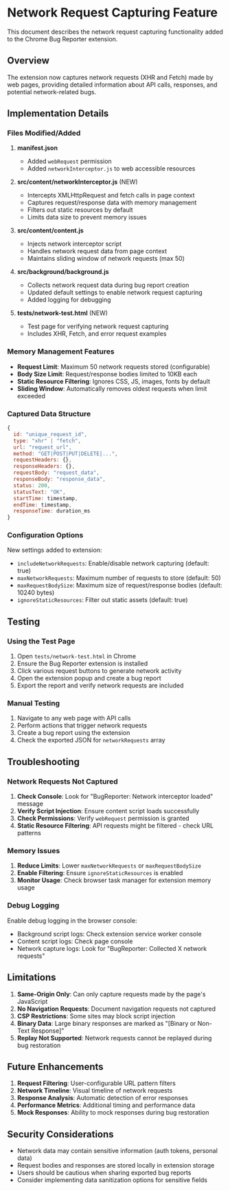 # Network Request Capturing Feature

This document describes the network request capturing functionality added to the Chrome Bug Reporter extension.

## Overview

The extension now captures network requests (XHR and Fetch) made by web pages, providing detailed information about API calls, responses, and potential network-related bugs.

## Implementation Details

### Files Modified/Added

1. **manifest.json**
   - Added `webRequest` permission
   - Added `networkInterceptor.js` to web accessible resources

2. **src/content/networkInterceptor.js** (NEW)
   - Intercepts XMLHttpRequest and fetch calls in page context
   - Captures request/response data with memory management
   - Filters out static resources by default
   - Limits data size to prevent memory issues

3. **src/content/content.js**
   - Injects network interceptor script
   - Handles network request data from page context
   - Maintains sliding window of network requests (max 50)

4. **src/background/background.js**
   - Collects network request data during bug report creation
   - Updated default settings to enable network request capturing
   - Added logging for debugging

5. **tests/network-test.html** (NEW)
   - Test page for verifying network request capturing
   - Includes XHR, Fetch, and error request examples

### Memory Management Features

- **Request Limit**: Maximum 50 network requests stored (configurable)
- **Body Size Limit**: Request/response bodies limited to 10KB each
- **Static Resource Filtering**: Ignores CSS, JS, images, fonts by default
- **Sliding Window**: Automatically removes oldest requests when limit exceeded

### Captured Data Structure

```javascript
{
  id: "unique_request_id",
  type: "xhr" | "fetch",
  url: "request_url",
  method: "GET|POST|PUT|DELETE|...",
  requestHeaders: {},
  responseHeaders: {},
  requestBody: "request_data",
  responseBody: "response_data",
  status: 200,
  statusText: "OK",
  startTime: timestamp,
  endTime: timestamp,
  responseTime: duration_ms
}
```

### Configuration Options

New settings added to extension:

- `includeNetworkRequests`: Enable/disable network capturing (default: true)
- `maxNetworkRequests`: Maximum number of requests to store (default: 50)
- `maxRequestBodySize`: Maximum size of request/response bodies (default: 10240 bytes)
- `ignoreStaticResources`: Filter out static assets (default: true)

## Testing

### Using the Test Page

1. Open `tests/network-test.html` in Chrome
2. Ensure the Bug Reporter extension is installed
3. Click various request buttons to generate network activity
4. Open the extension popup and create a bug report
5. Export the report and verify network requests are included

### Manual Testing

1. Navigate to any web page with API calls
2. Perform actions that trigger network requests
3. Create a bug report using the extension
4. Check the exported JSON for `networkRequests` array

## Troubleshooting

### Network Requests Not Captured

1. **Check Console**: Look for "BugReporter: Network interceptor loaded" message
2. **Verify Script Injection**: Ensure content script loads successfully
3. **Check Permissions**: Verify `webRequest` permission is granted
4. **Static Resource Filtering**: API requests might be filtered - check URL patterns

### Memory Issues

1. **Reduce Limits**: Lower `maxNetworkRequests` or `maxRequestBodySize`
2. **Enable Filtering**: Ensure `ignoreStaticResources` is enabled
3. **Monitor Usage**: Check browser task manager for extension memory usage

### Debug Logging

Enable debug logging in the browser console:
- Background script logs: Check extension service worker console
- Content script logs: Check page console
- Network capture logs: Look for "BugReporter: Collected X network requests"

## Limitations

1. **Same-Origin Only**: Can only capture requests made by the page's JavaScript
2. **No Navigation Requests**: Document navigation requests not captured
3. **CSP Restrictions**: Some sites may block script injection
4. **Binary Data**: Large binary responses are marked as "[Binary or Non-Text Response]"
5. **Replay Not Supported**: Network requests cannot be replayed during bug restoration

## Future Enhancements

1. **Request Filtering**: User-configurable URL pattern filters
2. **Network Timeline**: Visual timeline of network requests
3. **Response Analysis**: Automatic detection of error responses
4. **Performance Metrics**: Additional timing and performance data
5. **Mock Responses**: Ability to mock responses during bug restoration

## Security Considerations

- Network data may contain sensitive information (auth tokens, personal data)
- Request bodies and responses are stored locally in extension storage
- Users should be cautious when sharing exported bug reports
- Consider implementing data sanitization options for sensitive fields
